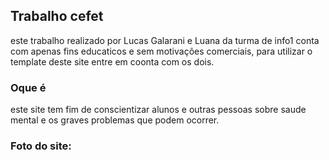 ## Trabalho cefet

este trabalho realizado por Lucas Galarani e Luana da turma de info1 conta com apenas fins educaticos e sem motivações comerciais, para utilizar o template deste site entre em coonta com os dois.

### Oque é

este site tem fim de conscientizar alunos e outras pessoas sobre saude mental e os graves problemas que podem ocorrer.

### Foto do site:
